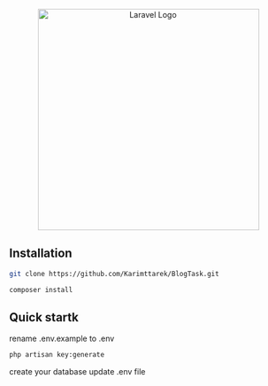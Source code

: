 <p align="center"><a href="https://laravel.com" target="_blank"><img src="https://raw.githubusercontent.com/laravel/art/master/logo-lockup/5%20SVG/2%20CMYK/1%20Full%20Color/laravel-logolockup-cmyk-red.svg" width="400" alt="Laravel Logo"></a></p>


## Installation

```bash
git clone https://github.com/Karimttarek/BlogTask.git
```
```bash
composer install
```

## Quick startk
rename .env.example to .env

```bash
php artisan key:generate
```
create your database
update .env file




